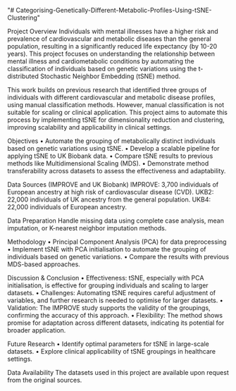 "# Categorising-Genetically-Different-Metabolic-Profiles-Using-tSNE-Clustering"

Project Overview
Individuals with mental illnesses have a higher risk and prevalence of cardiovascular and metabolic diseases than the general population, resulting in a significantly reduced life expectancy (by 10-20 years). This project focuses on understanding the relationship between mental illness and cardiometabolic conditions by automating the classification of individuals based on genetic variations using the t-distributed Stochastic Neighbor Embedding (tSNE) method.

This work builds on previous research that identified three groups of individuals with different cardiovascular and metabolic disease profiles, using manual classification methods. However, manual classification is not suitable for scaling or clinical application. This project aims to automate this process by implementing tSNE for dimensionality reduction and clustering, improving scalability and applicability in clinical settings.

Objectives
•	Automate the grouping of metabolically distinct individuals based on genetic variations using tSNE.
•	Develop a scalable pipeline for applying tSNE to UK Biobank data.
•	Compare tSNE results to previous methods like Multidimensional Scaling (MDS).
•	Demonstrate method transferability across datasets to assess the effectiveness and adaptability.

Data Sources (IMPROVE and UK Biobank)
IMPROVE: 3,700 individuals of European ancestry at high risk of cardiovascular disease (CVD).
UKB2: 22,000 individuals of UK ancestry from the general population.
UKB4: 22,000 individuals of European ancestry.

Data Preparation
Handle missing data using complete case analysis, mean imputation, or K-nearest neighbor imputation methods.

Methodology
•	Principal Component Analysis (PCA) for data preprocessing
•	Implement tSNE with PCA initialisation to automate the grouping of individuals based on genetic variations.
•	Compare the results with previous MDS-based approaches.

Discussion & Conclusion
•	Effectiveness: tSNE, especially with PCA initialisation, is effective for grouping individuals and scaling to larger datasets.
•	Challenges: Automating tSNE requires careful adjustment of variables, and further research is needed to optimise for larger datasets.
•	Validation: The IMPROVE study supports the validity of the groupings, confirming the accuracy of this approach.
•	Flexibility: The method shows promise for adaptation across different datasets, indicating its potential for broader application.

Future Research
•	Identify optimal parameters for tSNE in large-scale datasets.
•	Explore clinical applicability of tSNE groupings in healthcare settings.

Data Availability
The datasets used in this project are available upon request from the original sources.
